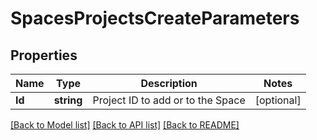 # SpacesProjectsCreateParameters

## Properties

Name | Type | Description | Notes
------------ | ------------- | ------------- | -------------
**Id** | **string** | Project ID to add or to the Space | [optional] 

[[Back to Model list]](../README.md#documentation-for-models) [[Back to API list]](../README.md#documentation-for-api-endpoints) [[Back to README]](../README.md)


